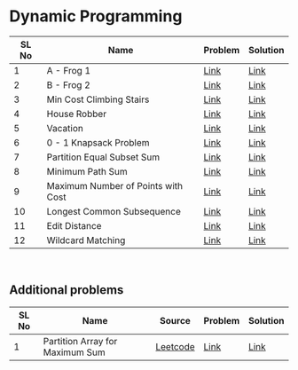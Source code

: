 # Dynamic Programming

| SL No       | Name        | Problem     | Solution
| ----------- | ----------- | ----------- | ----------
| 1 | A - Frog 1 | [Link](https://atcoder.jp/contests/dp/tasks/dp_a) | [Link]()
| 2 | B - Frog 2 | [Link](https://atcoder.jp/contests/dp/tasks/dp_b) | [Link]()
| 3 | Min Cost Climbing Stairs | [Link](https://leetcode.com/problems/min-cost-climbing-stairs/) | [Link]()
| 4 | House Robber | [Link](https://leetcode.com/problems/house-robber/) | [Link](https://github.com/Debdyut/Algorithm-Interview-Prep/blob/main/Dynamic%20Programming/198.%20House%20Robber.md)
| 5 | Vacation | [Link](https://atcoder.jp/contests/dp/tasks/dp_c) | [Link](https://github.com/Debdyut/Algorithm-Interview-Prep/blob/main/Dynamic%20Programming/C-Vacation.md)
| 6 | 0 - 1 Knapsack Problem | [Link](https://practice.geeksforgeeks.org/problems/0-1-knapsack-problem0945/1#) | [Link](https://github.com/Debdyut/Algorithm-Interview-Prep/blob/main/Dynamic%20Programming/0-1%20Knapsack.md)
| 7 | Partition Equal Subset Sum | [Link](https://practice.geeksforgeeks.org/problems/subset-sum-problem2014/1#) | [Link](https://github.com/Debdyut/Algorithm-Interview-Prep/blob/main/Dynamic%20Programming/Partition%20Equal%20Subset%20Sum.md)
| 8 | Minimum Path Sum | [Link](https://leetcode.com/problems/minimum-path-sum/) | [Link](https://github.com/Debdyut/Algorithm-Interview-Prep/blob/main/Dynamic%20Programming/Minimum%20Path%20Sum.md)
| 9 | Maximum Number of Points with Cost | [Link](https://leetcode.com/problems/maximum-number-of-points-with-cost/) | [Link](https://github.com/Debdyut/Algorithm-Interview-Prep/blob/main/Dynamic%20Programming/Maximum%20Number%20of%20Points%20with%20Cost.md)
| 10 | Longest Common Subsequence | [Link](https://leetcode.com/problems/longest-common-subsequence/) | [Link](https://github.com/Debdyut/Algorithm-Interview-Prep/blob/main/Dynamic%20Programming/Longest%20Common%20Subsequence.md)
| 11 | Edit Distance | [Link](https://leetcode.com/problems/edit-distance/) | [Link](https://github.com/Debdyut/Algorithm-Interview-Prep/blob/main/Dynamic%20Programming/Edit%20Distance.md)
| 12 | Wildcard Matching | [Link](https://leetcode.com/problems/wildcard-matching/) | [Link](https://github.com/Debdyut/Algorithm-Interview-Prep/blob/main/Dynamic%20Programming/Wildcard%20Matching.md)


<br/>

## Additional problems

| SL No       | Name        | Source        | Problem     | Solution
| ----------- | ----------- | ----------- | ----------  | ----------
| 1 | Partition Array for Maximum Sum | [Leetcode](https://leetcode.com/) |[Link](https://leetcode.com/problems/partition-array-for-maximum-sum/) | [Link](https://github.com/Debdyut/Algorithm-Interview-Prep/blob/main/Dynamic%20Programming/Partition%20Array%20for%20Maximum%20Sum.md)